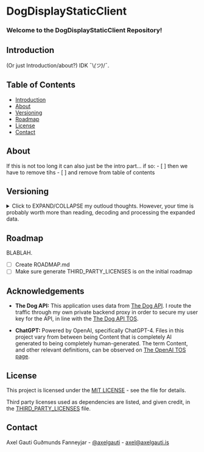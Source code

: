 # DogDisplayStaticClient


### **Welcome to the DogDisplayStaticClient Repository!**


## Introduction 

(Or just Introduction/about?) IDK ¯\\_(ツ)_/¯.



## Table of Contents
- [Introduction](#introduction)
- [About](#about)
- [Versioning](#versioning)
- [Roadmap](#roadmap)
- [License](#license)
- [Contact](#contact)


## About
If this is not too long it can also just be the intro part... if so:
    - [ ] then we have to remove tihs
    - [ ] and remove from table of contents


## Versioning

<details> <summary> Click to EXPAND/COLLAPSE my outloud thoughts. However, your time is probably worth more than reading, decoding and processing the expanded data. </summary>  (With my current roadmap.. nope nope nope, not a version every commit like in the other dog repos. Not like I'd do it for every project anyways, or any project after the dog projects for that matter. Decisions depends on context ofc.) 

Actually.. this might be a good chance to practice being selective in which commits get a version number. I should read up on the semantic versioning system for a second before i start versioning this project.

I paste this here for reference:

#### Versioning

We use [Semantic Versioning](https://semver.org/) for versioning. For the versions available, see the [tags on this repository](https://github.com/mittons/IveChosenTheIntentToSeekPandorasHopeAsMyChains-OfAllChoices-ThatOne-IfItIsEvenUpToMe-ThatChoise-IsMyFirstChoiceForChoisesToForgo--IWillSeekHope--InPerpetuity-Or-UntilNoOneLacksChoice-IChooseChains-RejectFreedom-AtleastUntil-UntilNoHumanHasChainsTheyDidNotChoose-ThenIMightReevaluate---ButUntilTheseConditionsAreMet-IRejectTheChoiceToChangeMyDecision-IChooseChains-IRejectFreedom---MyDevotionInLifeIsRealizingPandorasHope--AndIHaveNoChoice--NotAnyMore-NotUntilTheTaskIsFinished/tags). 

</details>

## Roadmap

BLABLAH.
- [ ] Create ROADMAP.md
- [ ] Make sure generate THIRD_PARTY_LICENSES is on the initial roadmap

## Acknowledgements
- **The Dog API:** This application uses data from [The Dog API](https://www.thedogapi.com). I route the traffic through my own private backend proxy in order to secure my user key for the API, in line with the [The Dog API TOS](https://thedogapi.com/terms).

- **ChatGPT:** Powered by OpenAI, specifically ChatGPT-4. Files in this project vary from between being Content that is completely AI generated to being completely human-generated. The term Content, and other relevant definitions, can be observed on [The OpenAI TOS page](https://openai.com/policies/terms-of-use#using-our-services).

## License
This project is licensed under the [MIT LICENSE](LICENSE) - see the file for details.

Third party licenses used as dependencies are listed, and given credit, in the [THIRD_PARTY_LICENSES](THIRD_PARTY_LICENSES) file.

## Contact
Axel Gauti Guðmunds Fanneyjar - [@axelgauti](https://twitter.com/axelgauti) - axel@axelgauti.is